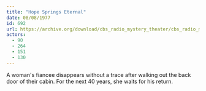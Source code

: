 ```yaml
---
title: "Hope Springs Eternal"
date: 08/08/1977
id: 692
url: https://archive.org/download/cbs_radio_mystery_theater/cbs_radio_mystery_theater-0651-0700.zip/cbs_radio_mystery_theater-0651-0700%2Fcbsrmt_0692_hope_springs_eternal.mp3
actors:
  - 90
  - 264
  - 151
  - 130
---
```

A woman's fiancee disappears without a trace after walking out the back door of their cabin. For the next 40 years, she waits for his return.